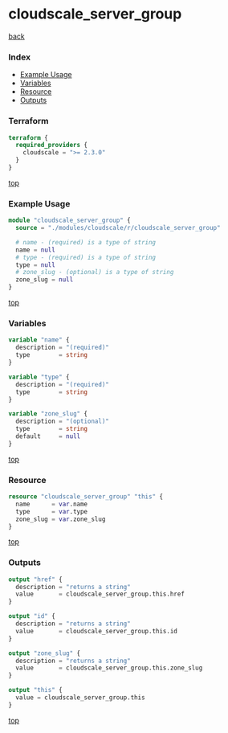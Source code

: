 # cloudscale_server_group

[back](../cloudscale.md)

### Index

- [Example Usage](#example-usage)
- [Variables](#variables)
- [Resource](#resource)
- [Outputs](#outputs)

### Terraform

```terraform
terraform {
  required_providers {
    cloudscale = ">= 2.3.0"
  }
}
```

[top](#index)

### Example Usage

```terraform
module "cloudscale_server_group" {
  source = "./modules/cloudscale/r/cloudscale_server_group"

  # name - (required) is a type of string
  name = null
  # type - (required) is a type of string
  type = null
  # zone_slug - (optional) is a type of string
  zone_slug = null
}
```

[top](#index)

### Variables

```terraform
variable "name" {
  description = "(required)"
  type        = string
}

variable "type" {
  description = "(required)"
  type        = string
}

variable "zone_slug" {
  description = "(optional)"
  type        = string
  default     = null
}
```

[top](#index)

### Resource

```terraform
resource "cloudscale_server_group" "this" {
  name      = var.name
  type      = var.type
  zone_slug = var.zone_slug
}
```

[top](#index)

### Outputs

```terraform
output "href" {
  description = "returns a string"
  value       = cloudscale_server_group.this.href
}

output "id" {
  description = "returns a string"
  value       = cloudscale_server_group.this.id
}

output "zone_slug" {
  description = "returns a string"
  value       = cloudscale_server_group.this.zone_slug
}

output "this" {
  value = cloudscale_server_group.this
}
```

[top](#index)